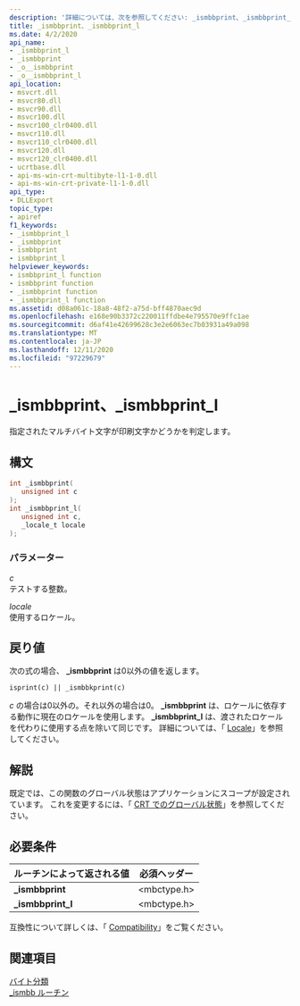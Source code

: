 ```yaml
---
description: '詳細については、次を参照してください: _ismbbprint、_ismbbprint_l'
title: _ismbbprint、_ismbbprint_l
ms.date: 4/2/2020
api_name:
- _ismbbprint_l
- _ismbbprint
- _o__ismbbprint
- _o__ismbbprint_l
api_location:
- msvcrt.dll
- msvcr80.dll
- msvcr90.dll
- msvcr100.dll
- msvcr100_clr0400.dll
- msvcr110.dll
- msvcr110_clr0400.dll
- msvcr120.dll
- msvcr120_clr0400.dll
- ucrtbase.dll
- api-ms-win-crt-multibyte-l1-1-0.dll
- api-ms-win-crt-private-l1-1-0.dll
api_type:
- DLLExport
topic_type:
- apiref
f1_keywords:
- _ismbbprint_l
- _ismbbprint
- ismbbprint
- ismbbprint_l
helpviewer_keywords:
- ismbbprint_l function
- ismbbprint function
- _ismbbprint function
- _ismbbprint_l function
ms.assetid: d08a061c-18a8-48f2-a75d-bff4870aec9d
ms.openlocfilehash: e168e90b3372c220011ffdbe4e795570e9ffc1ae
ms.sourcegitcommit: d6af41e42699628c3e2e6063ec7b03931a49a098
ms.translationtype: MT
ms.contentlocale: ja-JP
ms.lasthandoff: 12/11/2020
ms.locfileid: "97229679"
---
```

# <a name="_ismbbprint-_ismbbprint_l"></a>_ismbbprint、_ismbbprint_l

指定されたマルチバイト文字が印刷文字かどうかを判定します。

## <a name="syntax"></a>構文

```C
int _ismbbprint(
   unsigned int c
);
int _ismbbprint_l(
   unsigned int c,
   _locale_t locale
);
```

### <a name="parameters"></a>パラメーター

*c*<br/>
テストする整数。

*locale*<br/>
使用するロケール。

## <a name="return-value"></a>戻り値

次の式の場合、 **_ismbbprint** は0以外の値を返します。

`isprint(c) || _ismbbkprint(c)`

*c* の場合は0以外の。それ以外の場合は0。 **_ismbbprint** は、ロケールに依存する動作に現在のロケールを使用します。 **_ismbbprint_l** は、渡されたロケールを代わりに使用する点を除いて同じです。 詳細については、「 [Locale](../../c-runtime-library/locale.md)」を参照してください。

## <a name="remarks"></a>解説

既定では、この関数のグローバル状態はアプリケーションにスコープが設定されています。 これを変更するには、「 [CRT でのグローバル状態](../global-state.md)」を参照してください。

## <a name="requirements"></a>必要条件

|ルーチンによって返される値|必須ヘッダー|
|-------------|---------------------|
|**_ismbbprint**|\<mbctype.h>|
|**_ismbbprint_l**|\<mbctype.h>|

互換性について詳しくは、「 [Compatibility](../../c-runtime-library/compatibility.md)」をご覧ください。

## <a name="see-also"></a>関連項目

[バイト分類](../../c-runtime-library/byte-classification.md)<br/>
[_ismbb ルーチン](../../c-runtime-library/ismbb-routines.md)<br/>
